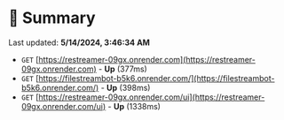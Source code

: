 # 📖 Summary
Last updated: **5/14/2024, 3:46:34 AM**

- `GET` [https://restreamer-09gx.onrender.com](https://restreamer-09gx.onrender.com) - **Up** (377ms)
- `GET` [https://filestreambot-b5k6.onrender.com/](https://filestreambot-b5k6.onrender.com/) - **Up** (398ms)
- `GET` [https://restreamer-09gx.onrender.com/ui](https://restreamer-09gx.onrender.com/ui) - **Up** (1338ms)
